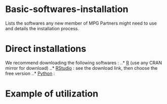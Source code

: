 # Basic-softwares-installation
Lists the softwares any new member of MPG Partners might need to use and details the installation process.

# Direct installations
We recommend downloading the following softwares :
..* [R](https://www.r-project.org) (use any CRAN mirror for download)
..* [RStudio](https://rstudio.com) : see the download link, then choose the free version
..* [Python](https://www.python.org) : 

# Example of utilization

